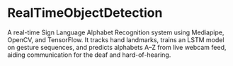 # RealTimeObjectDetection
A real-time Sign Language Alphabet Recognition system using Mediapipe, OpenCV, and TensorFlow. It tracks hand landmarks, trains an LSTM model on gesture sequences, and predicts alphabets A–Z from live webcam feed, aiding communication for the deaf and hard-of-hearing.
